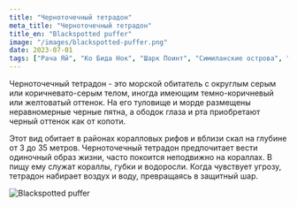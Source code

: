 ```yaml
---
title: "Черноточечный тетрадон"
meta_title: "Черноточечный тетрадон"
title_en: "Blackspotted puffer"
image: "/images/blackspotted-puffer.png"
date: 2023-07-01
tags: ["Рача Яй", "Ко Бида Нок", "Шарк Поинт", "Симиланcкие острова", "Рача Ной", "Пхи Пхи"]
---
```

Черноточечный тетрадон - это морской обитатель с округлым серым или коричневато-серым телом, иногда имеющим темно-коричневый или желтоватый оттенок. На его туловище и морде размещены неравномерные черные пятна, а ободок глаза и рта приобретают черный оттенок как от копоти.

Этот вид обитает в районах коралловых рифов и вблизи скал на глубине от 3 до 35 метров. Черноточечный тетрадон предпочитает вести одиночный образ жизни, часто покоится неподвижно на кораллах. В пищу ему служат кораллы, губки и водоросли. Когда чувствует угрозу, тетрадон набирает воздух и воду, превращаясь в защитный шар.

![Blackspotted puffer](https://github.com/Muratov-Egor/diversnotes/blob/master/assets/images/blackspotted-puffer-2.png?raw=true "Blackspotted puffer")
